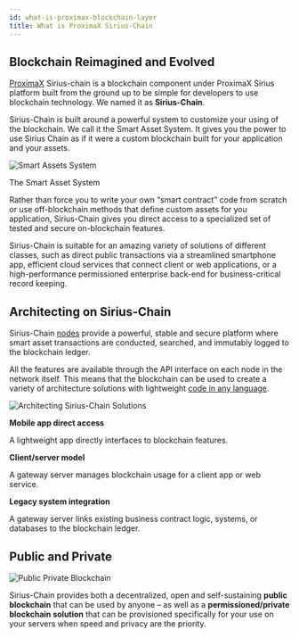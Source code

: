 ```yaml
---
id: what-is-proximax-blockchain-layer
title: What is ProximaX Sirius-Chain
---
```

## Blockchain Reimagined and Evolved

[ProximaX](https://proximax.io/) Sirius-chain is a blockchain component under ProximaX Sirius platform built from the ground up to be simple for developers to use blockchain technology. We named it as **Sirius-Chain**.

Sirius-Chain is built around a powerful system to customize your using of the blockchain. We call it the Smart Asset System. It gives you the power to use Sirius Chain as if it were a custom blockchain built for your application and your assets.

![Smart Assets System](/img/smart-assets-system.png "Smart Assets System")
<p class="caption">The Smart Asset System</p>

Rather than force you to write your own “smart contract” code from scratch or use off-blockchain methods that define custom assets for you application, Sirius-Chain gives you direct access to a specialized set of tested and secure on-blockchain features.

Sirius-Chain is suitable for an amazing variety of solutions of different classes, such as direct public transactions via a streamlined smartphone app, efficient cloud services that connect client or web applications, or a high-performance permissioned enterprise back-end for business-critical record keeping.

## Architecting on Sirius-Chain

Sirius-Chain [nodes](../protocol/node.md) provide a powerful, stable and secure platform where smart asset transactions are conducted, searched, and immutably logged to the blockchain ledger.

All the features are available through the API interface on each node in the network itself. This means that the blockchain can be used to create a variety of architecture solutions with lightweight [code in any language](../sdks/languages.md).

![Architecting Sirius-Chain Solutions](/img/architecting-sirius-chain-solutions.png "Architecting Sirius-Chain Solutions")

**Mobile app direct access** 

A lightweight app directly interfaces to blockchain features.

**Client/server model** 

A gateway server manages blockchain usage for a client app or web service.

**Legacy system integration**

A gateway server links existing business contract logic, systems, or databases to the blockchain ledger.

## Public and Private

![Public Private Blockchain](/img/public-private-blockchain.png "Public Private Blockchain")

Sirius-Chain provides both a decentralized, open and self-sustaining **public blockchain** that can be used by anyone – as well as a **permissioned/private blockchain solution** that can be provisioned specifically for your use on your servers when speed and privacy are the priority.